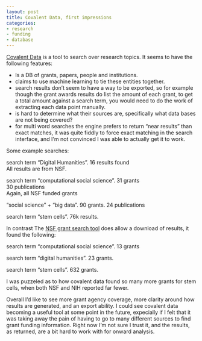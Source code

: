```yaml
---
layout: post
title: Covalent Data, first impressions 
categories:
- research
- funding
- database
---
```


[Covalent Data](https://covalentdata.com/) is a tool to search over research topics. It seems to have the following features: 

- Is a DB of grants, papers, people and institutions.  
- claims to use machine learning to tie these entities together.   
- search results don’t seem to have a way to be exported, so for example though the grant awards results do list the amount of each grant, to get a total amount against a search term, you would need to do the work of extracting each data point manually.  
- is hard to determine what their sources are, specifically what data bases are not being covered?    
- for multi word searches the engine prefers to return “near results” than exact matches, it was quite fiddly to force exact matching in the search interface, and I'm not convinced I was able to actually get it to work.  

Some example searches: 

search term “Digital Humanities”. 
16 results found   
All results are from NSF.   

search term “computational social science”. 
31 grants   
30 publications  
Again, all NSF funded grants   

“social science” + “big data”. 
90 grants. 
24 publications   

search term “stem cells”. 
76k results. 


In contrast The [NSF grant search tool](https://www.nsf.gov/awardsearch) does allow a download of results, it found the following: 


search term “computational social science”. 
13 grants   

search term “digital humanities”. 
23 grants. 

search term “stem cells”. 
632 grants. 

I was puzzeled as to how covalent data found so many more grants for stem cells, when both NSF and NIH reported far fewer. 

Overall I’d like to see more grant agency coverage, more clarity around how results are generated, and an export ability. I could see covalent data becoming a useful tool at some point in the future, expecially if I felt that it was taking away the pain of having to go to many different sources to find grant funding information. Right now I’m not sure I trust it, and the results, as returned, are a bit hard to work with for onward analysis. 

